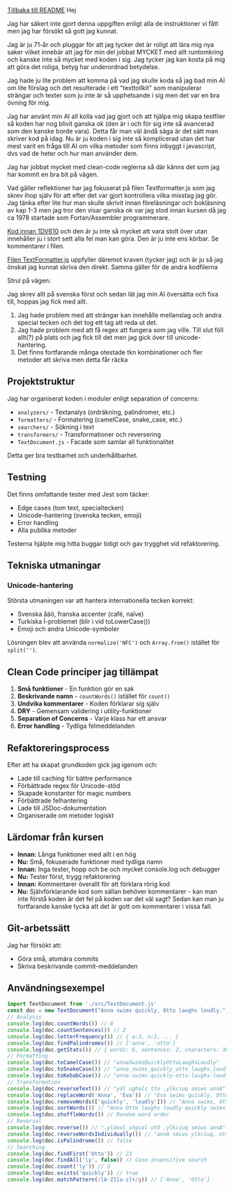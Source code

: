 [Tillbaka till README](../README.md)
Hej

Jag har säkert inte gjort denna uppgiften enligt alla de instruktioner vi fått men jag har försökt så gott jag kunnat.

Jag är ju 71-år och pluggar för att jag tycker det är roligt att lära mig nya saker vilket innebär att jag för min del jobbat MYCKET med allt runtomkring och kanske inte så mycket med koden i sig. Jag tycker jag kan kosta på mig att göra det roliga, betyg har underordnad betydelse. 

Jag hade ju lite problem att komma på vad jag skulle koda så jag bad min AI om lite förslag och det resulterade i ett "texttollkit" som manipulerar strängar och texter som ju inte är så upphetsande i sig men det var en bra övning för mig.

Jag har använt min AI all kolla vad jag gjort och att hjälpa mig skapa testfiler så koden har nog blivit ganska ok (den är i och för sig inte så avancerad som den kanske borde vara). Detta får man väl ändå säga är det sätt man skriver kod på idag. Nu är ju koden i sig inte så komplicerad utan det har mest varit en fråga till AI om vilka metoder som finns inbyggt i javascript, dvs vad de heter och hur man använder dem.

Jag har jobbat mycket med clean-code reglerna så där känns det som jag har kommit en bra bit på vägen. 

Vad gäller reflektioner har jag fokuserat på filen Textformatter.js som jag skrev ihop själv för att efter det var gjort kontrollera vilka misstag jag gör. Jag tänka efter lite hur man skulle skrivit innan föreläsningar och bokläsning av kap 1-3 men jag tror den visar ganska ok var jag stod innan kursen då jag ca 1978 startade som Fortan/Assembler programmerare.

[Kod innan 1DV610](nyborjarkod.md) och den är ju inte så mycket att vara stolt över utan innehåller ju i stort sett alla fel man kan göra. Den är ju inte ens körbar. Se kommentarer i filen.

[Filen TextFormatter.js](../src/formatters/TextFormatter.js) uppfyller däremot kraven (tycker jag) och är ju så jag önskat jag kunnat skriva den direkt. Samma gäller för de andra kodfilerna

Strul på vägen:

Jag skrev allt på svenska först och sedan lät jag min AI översätta och fixa till, hoppas jag fick med allt.

1. Jag hade problem med att strängar kan innehålle mellanslag och andra special tecken och det tog ett tag att reda ut det.
2. Jag hade problem med att få regex att fungera som jag ville. Till slut föll allt(?) på plats och jag fick till det men jag gick över till unicode-hantering.
3. Det finns fortfarande många otestade tkn kombinationer och fler metoder att skriva men detta får räcka
## Projektstruktur
Jag har organiserat koden i moduler enligt separation of concerns:
- `analyzers/` - Textanalys (ordräkning, palindromer, etc.)
- `formatters/` - Formatering (camelCase, snake_case, etc.)
- `searchers/` - Sökning i text
- `transformers/` - Transformationer och reversering
- `TextDocument.js` - Facade som samlar all funktionalitet

Detta ger bra testbarhet och underhållbarhet.

## Testning
Det finns omfattande tester med Jest som täcker:
- Edge cases (tom text, specialtecken)
- Unicode-hantering (svenska tecken, emoji)
- Error handling
- Alla publika metoder

Testerna hjälpte mig hitta buggar tidigt och gav trygghet vid refaktorering.

## Tekniska utmaningar

### Unicode-hantering
Största utmaningen var att hantera internationella tecken korrekt:
- Svenska åäö, franska accenter (café, naïve)
- Turkiska İ-problemet (blir i̇ vid toLowerCase())
- Emoji och andra Unicode-symboler

Lösningen blev att använda `normalize('NFC')` och `Array.from()` istället för `split('')`.

## Clean Code principer jag tillämpat
1. **Små funktioner** - En funktion gör en sak
2. **Beskrivande namn** - `countWords()` istället för `count()`
3. **Undvika kommentarer** - Koden förklarar sig själv
4. **DRY** - Gemensam validering i utility-funktioner
5. **Separation of Concerns** - Varje klass har ett ansvar
6. **Error handling** - Tydliga felmeddelanden

## Refaktoreringsprocess
Efter att ha skapat grundkoden gick jag igenom och:
- Lade till caching för bättre performance
- Förbättrade regex för Unicode-stöd  
- Skapade konstanter för magic numbers
- Förbättrade felhantering
- Lade till JSDoc-dokumentation
- Organiserade om metoder logiskt

## Lärdomar från kursen
- **Innan:** Långa funktioner med allt i en hög
- **Nu:** Små, fokuserade funktioner med tydliga namn
- **Innan:** Inga tester, hopp och be och mycket console.log och debugger
- **Nu:** Tester först, trygg refaktorering
- **Innan:** Kommentarer överallt för att förklara rörig kod
- **Nu:** Självförklarande kod som sällan behöver kommentarer - kan man inte förstå koden är det fel på koden var det väl sagt? Sedan kan man ju fortfarande kanske tycka att det är gott om kommentarer i vissa fall.

## Git-arbetssätt
Jag har försökt att:
- Göra små, atomära commits
- Skriva beskrivande commit-meddelanden

## Användningsexempel

```javascript
import TextDocument from './src/TextDocument.js'
const doc = new TextDocument("Anna swims quickly, Otto laughs loudly.")
// Analysis
console.log(doc.countWords()) // 6
console.log(doc.countSentences()) // 2
console.log(doc.letterFrequency()) // { a:3, n:2, ... }
console.log(doc.findPalindromes()) // ['anna', 'otto']
console.log(doc.getStats()) // { words: 6, sentences: 2, characters: 38, ... }
// Formatting
console.log(doc.toCamelCase()) // "annaSwimsQuicklyOttoLaughsLoudly"
console.log(doc.toSnakeCase()) // "anna_swims_quickly_otto_laughs_loudly"
console.log(doc.toKebabCase()) // "anna-swims-quickly-otto-laughs-loudly"
// Transformation
console.log(doc.reverseText()) // "ydl ughals tto ,ylkciuq smiws annA"
console.log(doc.replaceWord('Anna', 'Eva')) // "Eva swims quickly, Otto laughs loudly."
console.log(doc.removeWords(['quickly', 'loudly'])) // "Anna swims, Otto laughs."
console.log(doc.sortWords()) // "Anna Otto laughs loudly quickly swims"
console.log(doc.shuffleWords()) // Random word order
// Reversal
console.log(doc.reverse()) // ".ylduol shgual otO ,ylkciuq smiws annA"
console.log(doc.reverseWordsIndividually()) // "annA smiws ylkciuq, ottO shgual .ylduol"
console.log(doc.isPalindrome()) // false
// Searching
console.log(doc.findFirst('Otto')) // 23
console.log(doc.findAll('ly', false)) // Case-insensitive search
console.log(doc.count('ly')) // 2
console.log(doc.exists('quickly')) // true
console.log(doc.matchPattern(/[A-Z][a-z]+/g)) // ['Anna', 'Otto']
```

